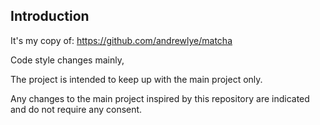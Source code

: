 
## Introduction

It's my copy of: https://github.com/andrewlye/matcha

Code style changes mainly,

The project is intended to keep up with the main project only.

Any changes to the main project inspired by this repository are indicated and do not require any consent.
